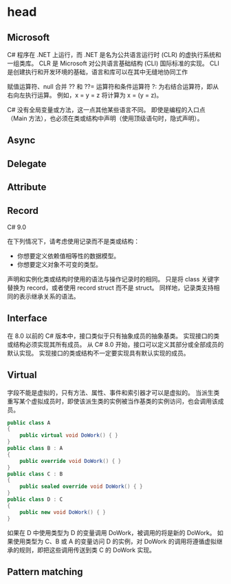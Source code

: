 # head

## Microsoft

C# 程序在 .NET 上运行，而 .NET 是名为公共语言运行时 (CLR) 的虚执行系统和一组类库。 CLR 是 Microsoft 对公共语言基础结构 (CLI) 国际标准的实现。 CLI 是创建执行和开发环境的基础，语言和库可以在其中无缝地协同工作

赋值运算符、null 合并 ?? 和 ??= 运算符和条件运算符 ?: 为右结合运算符，即从右向左执行运算。 例如，x = y = z 将计算为 x = (y = z)。

C# 没有全局变量或方法，这一点其他某些语言不同。 即使是编程的入口点（Main 方法），也必须在类或结构中声明（使用顶级语句时，隐式声明）。

## Async

## Delegate

## Attribute

## Record

C# 9.0

在下列情况下，请考虑使用记录而不是类或结构：

- 你想要定义依赖值相等性的数据模型。
- 你想要定义对象不可变的类型。

声明和实例化类或结构时使用的语法与操作记录时的相同。 只是将 class 关键字替换为 record，或者使用 record struct 而不是 struct。 同样地，记录类支持相同的表示继承关系的语法。

## Interface

在 8.0 以前的 C# 版本中，接口类似于只有抽象成员的抽象基类。 实现接口的类或结构必须实现其所有成员。
从 C# 8.0 开始，接口可以定义其部分或全部成员的默认实现。 实现接口的类或结构不一定要实现具有默认实现的成员。

## Virtual

字段不能是虚拟的，只有方法、属性、事件和索引器才可以是虚拟的。 当派生类重写某个虚拟成员时，即使该派生类的实例被当作基类的实例访问，也会调用该成员。

```c#
public class A
{
    public virtual void DoWork() { }
}
public class B : A
{
    public override void DoWork() { }
}
public class C : B
{
    public sealed override void DoWork() { }
}
public class D : C
{
    public new void DoWork() { }
}
```

如果在 D 中使用类型为 D 的变量调用 DoWork，被调用的将是新的 DoWork。 如果使用类型为 C、B 或 A 的变量访问 D 的实例，对 DoWork 的调用将遵循虚拟继承的规则，即把这些调用传送到类 C 的 DoWork 实现。

## Pattern matching
